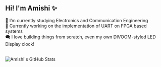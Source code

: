 ## Hi! I'm Amishi ✨


 🏫 I’m currently studying Electronics and Communication Engineering <br/>
 🌱 Currently working on the implementation of UART on FPGA based systems <br/>
 🗨️ I love building things from scratch, even my own DIVOOM-styled LED Display clock! <br/> <br/>

![Amishi's GitHub Stats](https://github-readme-stats.vercel.app/api?username=Mimichic&count_private=true&show_icons=true&theme=radical&hide_rank=false)

